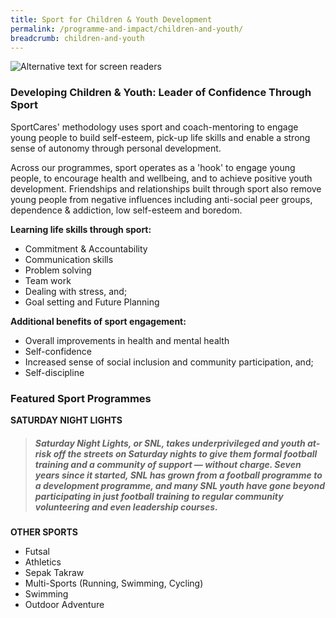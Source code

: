 ```yaml
---
title: Sport for Children & Youth Development
permalink: /programme-and-impact/children-and-youth/
breadcrumb: children-and-youth
---
```

![Alternative text for screen readers](/images/Children_youth_programme.png)

### Developing Children & Youth:  Leader of Confidence Through Sport

SportCares' methodology uses sport and coach-mentoring to engage young people to build self-esteem, pick-up life skills and enable a strong sense of autonomy through personal development. 

Across our programmes, sport operates as a 'hook' to engage young people, to encourage health and wellbeing, and to achieve positive youth development.   Friendships and relationships built through sport also remove young people from negative influences including anti-social peer groups, dependence & addiction, low self-esteem and boredom.

__Learning life skills through sport:__

* Commitment & Accountability
* Communication skills
* Problem solving
* Team work
* Dealing with stress, and;
* Goal setting and Future Planning

__Additional benefits of sport engagement:__

* Overall improvements in health and mental health
* Self-confidence
* Increased sense of social inclusion and community participation, and;
* Self-discipline

### Featured **Sport Programmes**

**SATURDAY NIGHT LIGHTS**
> ##### Saturday Night Lights, or SNL, takes underprivileged and youth at-risk off the streets on Saturday nights to give them formal football training and a community of support — without charge. Seven years since it started, SNL has grown from a football programme to a development programme, and many SNL youth have gone beyond participating in just football training to regular community volunteering and even leadership courses. 


**OTHER SPORTS**

* Futsal
* Athletics
* Sepak Takraw
* Multi-Sports (Running, Swimming, Cycling) 
* Swimming 
* Outdoor Adventure